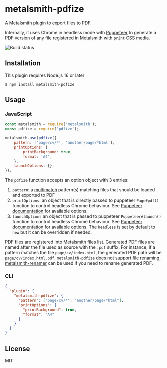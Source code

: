 # metalsmith-pdfize

A Metalsmith plugin to export files to PDF.

Internally, it uses Chrome in headless mode with
[Puppeteer](https://www.npmjs.com/package/puppeteer) to generate a PDF version
of any file registered in Metalsmith with `print` CSS media.

![Build status](https://github.com/dpobel/metalsmith-pdfize/actions/workflows/main.yml/badge.svg)

## Installation

This plugin requires Node.js 16 or later

```
$ npm install metalsmith-pdfize
```

## Usage

### JavaScript

```js
const metalsmith = require('metalsmith');
const pdfize = require('pdfize');

metalsmith.use(pdfize({
    pattern: ['page/cv/*', 'another/page/*html'],
    printOptions: {
        printBackground: true,
        format: 'A4',
    },
    launchOptions: {},
});
```

The `pdfize` function accepts an option object with 3 entries:

1. `pattern`: a [multimatch](https://www.npmjs.com/package/multimatch)
   pattern(s) matching files that should be loaded and exported to PDF
2. `printOptions`: an object that is directly passed to puppeteer `Page#pdf()`
   function to control headless Chrome behaviour. See [Puppeteer
   documentation](https://pptr.dev/api/puppeteer.pdfoptions)
   for available options.
3. `launchOptions` an object that is passed to puppeteer `Puppeteer#launch()`
   function to control headless Chrome behaviour. See [Puppeteer
   documentation](https://pptr.dev/api/puppeteer.browserlaunchargumentoptions)
   for available options. The `headless` is set by default to `new` but it can be overridden if needed.

PDF files are registered into Metalsmith files list. Generated PDF files are
named after the file used as source with the `.pdf` suffix. For instance, if a
pattern matches the file `page/cv/index.html`, the generated PDF path will be
`page/cv/index.html.pdf`. `metalsmith-pdfize` [does not support file
renaming](https://github.com/dpobel/metalsmith-pdfize/issues/4),
[metalsmith-renamer](https://www.npmjs.com/package/metalsmith-renamer) can be
used if you need to rename generated PDF.

### CLI

```json
{
  "plugin": {
    "metalsmith-pdfize": {
      "pattern": ["page/cv/*", "another/page/*html"],
      "printOptions": {
        "printBackground": true,
        "format": "A4"
      }
    }
  }
}
```

## License

MIT
